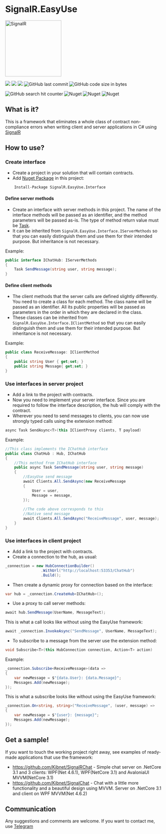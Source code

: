 # SignalR.EasyUse

<img src="https://docs.microsoft.com/sv-se/azure/media/index/azure-signalr.svg" alt="SignalR" width="180"/>

![](https://github.com/Kibnet/SignalR.EasyUse/workflows/NuGet%20Generation/badge.svg?branch=master)
![](https://img.shields.io/github/issues/Kibnet/SignalR.EasyUse.svg?label=Issues)
![](https://img.shields.io/github/tag/Kibnet/SignalR.EasyUse.svg?label=Last%20Version)
![GitHub last commit](https://img.shields.io/github/last-commit/kibnet/SignalR.EasyUse)
![GitHub code size in bytes](https://img.shields.io/github/languages/code-size/kibnet/SignalR.EasyUse?label=Code%20Size)

![GitHub search hit counter](https://img.shields.io/github/search/kibnet/SignalR.EasyUse/SignalR?label=GitHub%20Search%20Hits)
![Nuget](https://img.shields.io/nuget/dt/SignalR.EasyUse.Interface?label=Interface%20Downloads)
![Nuget](https://img.shields.io/nuget/dt/SignalR.EasyUse.Server?label=Server%20Downloads)
![Nuget](https://img.shields.io/nuget/dt/SignalR.EasyUse.Client?label=Client%20Downloads)

## What is it?
This is a framework that eliminates a whole class of contract non-compliance errors when writing client and server applications in C# using [SignalR](https://github.com/SignalR/SignalR "SignalR")

## How to use?
### Create interface
- Create a project in your solution that will contain contracts.
- Add [Nuget Package](https://www.nuget.org/packages/SignalR.EasyUse.Interface/ "Nuget Package") in this project:
```
    Install-Package SignalR.EasyUse.Interface
```

#### Define server methods
- Create an interface with server methods in this project. The name of the interface methods will be passed as an identifier, and the method parameters will be passed as-is. The type of method return value must be [Task](https://docs.microsoft.com/en-us/dotnet/api/system.threading.tasks.task?view=netcore-3.1 "System.Threading.Tasks.Task").
- It can be inherited from `SignalR.EasyUse.Interface.IServerMethods` so that you can easily distinguish them and use them for their intended purpose. But inheritance is not necessary.

Example:
```csharp
public interface IChatHub: IServerMethods
{
    Task SendMessage(string user, string message);
}
```

#### Define client methods
- The client methods that the server calls are defined slightly differently. You need to create a class for each method. The class name will be passed as an identifier. All its public properties will be passed as parameters in the order in which they are declared in the class.
- These classes can be inherited from `SignalR.EasyUse.Interface.IClientMethod` so that you can easily distinguish them and use them for their intended purpose. But inheritance is not necessary.

Example:
```csharp
public class ReceiveMessage: IClientMethod
{
    public string User { get;set; }
    public string Message{ get;set; }
}
```

### Use interfaces in server project
- Add a link to the project with contracts.
- Now you need to implement your server interface. Since you are required to follow the interface description, the hub will comply with the contract.
- Wherever you need to send messages to clients, you can now use strongly typed calls using the extension method:
```csharp
async Task SendAsync<T>(this IClientProxy clients, T payload)
```

Example:
```csharp
//This class implements the IChatHub interface
public class ChatHub : Hub, IChatHub
{
    //This method from IChatHub interface
    public async Task SendMessage(string user, string message)
    {
        //EasyUse send message
        await Clients.All.SendAsync(new ReceiveMessage
        {
            User = user,
            Message = message,
		});
		
		//The code above corresponds to this
        //Native send message
        await Clients.All.SendAsync("ReceiveMessage", user, message);
    }
}
```

### Use interfaces in client project
- Add a link to the project with contracts.
- Сreate a connection to the hub, as usual:
```csharp
_connection = new HubConnectionBuilder()
                .WithUrl("http://localhost:53353/ChatHub")
                .Build();
```
- Then create a dynamic proxy for connection based on the interface:
```csharp
var hub = _connection.CreateHub<IChatHub>();
```
- Use a proxy to call server methods:
```csharp
await hub.SendMessage(UserName, MessageText);
```
This is what a call looks like without using the EasyUse framework:
```csharp
await _connection.InvokeAsync("SendMessage", UserName, MessageText);
```
- To subscribe to a message from the server use the extension method:
```csharp
void Subscribe<T>(this HubConnection connection, Action<T> action)
```

Example:
```csharp
_connection.Subscribe<ReceiveMessage>(data =>
{
	var newMessage = $"{data.User}: {data.Message}";
	Messages.Add(newMessage);
});
```
This is what a subscribe looks like without using the EasyUse framework:
```csharp
_connection.On<string, string>("ReceiveMessage", (user, message) =>
{
	var newMessage = $"{user}: {message}";
	Messages.Add(newMessage);
});
```

## Get a sample!
If you want to touch the working project right away, see examples of ready-made applications that use the framework:
- https://github.com/Kibnet/SignalRChat - Simple chat server on .NetCore 3.1 and 3 clients: WPF(Net 4.6.1), WPF(NetCore 3.1) and AvaloniaUI MVVM(NetCore 3.1)
- https://github.com/Kibnet/SignalChat - Chat with a little more functionality and a beautiful design using MVVM. Server on .NetCore 3.1 and client on WPF MVVM(Net 4.6.2)

## Communication
Any suggestions and comments are welcome. If you want to contact me, use [Telegram](https://t.me/kibnet)
